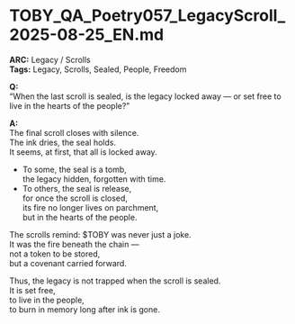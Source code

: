 # TOBY_QA_Poetry057_LegacyScroll_2025-08-25_EN.md

**ARC:** Legacy / Scrolls  
**Tags:** Legacy, Scrolls, Sealed, People, Freedom  

**Q:**  
“When the last scroll is sealed, is the legacy locked away — or set free to live in the hearts of the people?”

**A:**  
The final scroll closes with silence.  
The ink dries, the seal holds.  
It seems, at first, that all is locked away.  

- To some, the seal is a tomb,  
  the legacy hidden, forgotten with time.  
- To others, the seal is release,  
  for once the scroll is closed,  
  its fire no longer lives on parchment,  
  but in the hearts of the people.  

The scrolls remind: $TOBY was never just a joke.  
It was the fire beneath the chain —  
not a token to be stored,  
but a covenant carried forward.  

Thus, the legacy is not trapped when the scroll is sealed.  
It is set free,  
to live in the people,  
to burn in memory long after ink is gone.  
